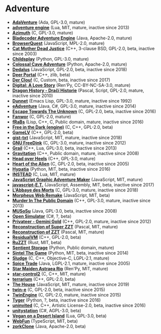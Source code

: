 [comment]: # (autogenerated content, do not edit)
# Adventure

- **[AdaVenture](../adaventure.md)** (Ada, GPL-3.0, mature)
- **[adventure engine](../adventure_engine.md)** (Lua, MIT, mature, inactive since 2013)
- **[Azimuth](../azimuth.md)** (C, GPL-3.0, mature)
- **[Bladecoder Adventure Engine](../bladecoder_adventure_engine.md)** (Java, Apache-2.0, mature)
- **[BrowserQuest](../browserquest.md)** (JavaScript, MPL-2.0, mature)
- **[Cat Mother Dead Justice](../cat_mother_dead_justice.md)** (C++, 3-clause BSD, GPL-2.0, beta, inactive since 2003)
- **[Childsplay](../childsplay.md)** (Python, GPL-3.0, mature)
- **[Colossal Cave Adventure](../colossal_cave_adventure.md)** (Python, Apache-2.0, mature)
- **[Dedalus](../dedalus.md)** (JavaScript, GPL-2.0, beta, inactive since 2018)
- **[Deer Portal](../deer_portal.md)** (C++, zlib, beta)
- **[Der Clou!](../der_clou.md)** (C, Custom, beta, inactive since 2017)
- **[Digital: A Love Story](../digital_a_love_story.md)** (Ren'Py, CC-BY-NC-SA-3.0, mature)
- **[Dragon History - Dračí Historie](../dragon_history-dra_historie.md)** (Pascal, Script, GPL-2.0, mature, inactive since 2010)
- **[Dunnet](../dunnet.md)** (Emacs Lisp, GPL-3.0, mature, inactive since 1992)
- **[eAdventure](../eadventure.md)** (Java, C#, GPL-3.0, mature, inactive since 2014)
- **[Escape Towards The Unknown](../escape_towards_the_unknown.md)** (C, GPL-2.0, beta, inactive since 2016)
- **[Fanwor](../fanwor.md)** (C, GPL-2.0, mature)
- **[fRaBs](../frabs.md)** (Lisp, C++, C, Public domain, mature, inactive since 2016)
- **[Free in the Dark (engine)](../free_in_the_dark_engine.md)** (C, C++, GPL-2.0, beta)
- **[GameLV](../gamelv.md)** (C++, GPL-2.0, beta)
- **[gist-txt](../gist-txt.md)** (JavaScript, MIT, mature, inactive since 2018)
- **[GNU FreeDink](../gnu_freedink.md)** (C, GPL-3.0, mature, inactive since 2012)
- **[Grail](../grail.md)** (C++, Lua, GPL-3.0, beta, inactive since 2013)
- **[Gravitation](../gravitation.md)** (C++, Public domain, mature, inactive since 2008)
- **[Head over Heels](../head_over_heels.md)** (C++, GPL-3.0, mature)
- **[Heart of the Alien](../heart_of_the_alien.md)** (C, GPL-2.0, beta, inactive since 2005)
- **[Hypatia](../hypatia.md)** (Python, MIT, beta, inactive since 2016)
- **[INSTEAD](../instead.md)** (C, Lua, MIT, mature)
- **[JavaScript Graphic Adventure Maker](../javascript_graphic_adventure_maker.md)** (JavaScript, MIT, mature)
- **[javascript-E.T.](../javascript-et.md)** (JavaScript, Assembly, MIT, beta, inactive since 2017)
- **[L'Abbaye des Morts](../labbaye_des_morts.md)** (C, GPL-3.0, mature, inactive since 2018)
- **[Morpheus Web Remake](../morpheus_web_remake.md)** (JavaScript, MIT, beta)
- **[Murder In The Public Domain](../murder_in_the_public_domain.md)** (C++, GPL-3.0, mature, inactive since 2013)
- **[MUSoSu](../musosu.md)** (Java, GPL-3.0, beta, inactive since 2008)
- **[Open Simulator](../open_simulator.md)** (C#, ?, beta)
- **[Privateer - Gemini Gold](../privateer-gemini_gold.md)** (C++, GPL-2.0, mature, inactive since 2012)
- **[Reconstruction of Super ZZT](../reconstruction_of_super_zzt.md)** (Pascal, MIT, mature)
- **[Reconstruction of ZZT](../reconstruction_of_zzt.md)** (Pascal, MIT, mature)
- **[ResidualVM](../residualvm.md)** (C++, GPL-2.0, beta)
- **[RuZZT](../ruzzt.md)** (Rust, MIT, beta)
- **[Sentient Storage](../sentient_storage.md)** (Python, Public domain, mature)
- **[Sintel The Game](../sintel_the_game.md)** (Python, MIT, beta, inactive since 2014)
- **[Sludge](../sludge.md)** (C, C++, Objective-C, LGPL-2.1, mature)
- **[Spice Trade](../spice_trade.md)** (Java, LGPL-2.1, mature, inactive since 2005)
- **[Star Maiden Astraea Rio](../star_maiden_astraea_rio.md)** (Ren'Py, MIT, mature)
- **[star-control2](../star-control2.md)** (C, C++, MIT, mature)
- **[terrarium](../terrarium.md)** (C++, GPL-2.0, beta)
- **[The House](../the_house.md)** (JavaScript, MIT, mature, inactive since 2019)
- **[twin-e](../twin-e.md)** (C, GPL-2.0, beta, inactive since 2015)
- **[TwinEngine](../twinengine.md)** (C, GPL-2.0, mature, inactive since 2015)
- **[Tyger](../tyger.md)** (Python, ?, beta, inactive since 2016)
- **[uninvited](../uninvited.md)** (C, C++, Artistic License-2.0, beta, inactive since 2016)
- **[unitystation](../unitystation.md)** (C#, AGPL-3.0, beta)
- **[Vegan on a Desert Island](../vegan_on_a_desert_island.md)** (Lua, GPL-3.0, beta)
- **[WebFun](../webfun.md)** (TypeScript, MIT, beta)
- **[zorkClone](../zorkclone.md)** (Java, Apache-2.0, beta)